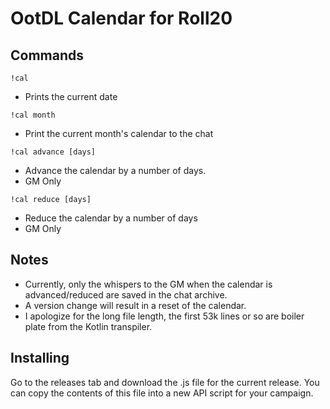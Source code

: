 # OotDL Calendar for Roll20

## Commands

`!cal`

- Prints the current date

`!cal month`

- Print the current month's calendar to the chat

`!cal advance [days]`

- Advance the calendar by a number of days.
- GM Only

`!cal reduce [days]`

- Reduce the calendar by a number of days
- GM Only

## Notes

- Currently, only the whispers to the GM when the calendar is advanced/reduced are saved in the chat archive.
- A version change will result in a reset of the calendar.
- I apologize for the long file length, the first 53k lines or so are boiler plate from the Kotlin transpiler.

## Installing

Go to the releases tab and download the .js file for the current release. You can copy the contents of this file into a new API script for your campaign.